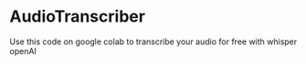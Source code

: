 # AudioTranscriber
Use this code on google colab to transcribe your audio for free with whisper openAI
